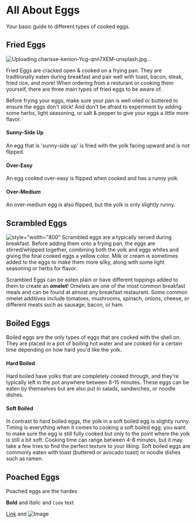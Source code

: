 # All About Eggs

Your basic guide to different types of cooked eggs. 

## Fried Eggs
![Uploading charisse-kenion-Ycg-qnn7XEM-unsplash.jpg…](charisse-kenion-Ycg-qnn7XEM-unsplash.jpg)

Fried Eggs are cracked open & cooked on a frying pan. They are traditionally eaten during breakfast and pair well with toast, bacon, steak, fried rice, and more! When ordering from a resturant or cooking them yourself, there are three main types of fried eggs to be aware of.  

Before frying your eggs, make sure your pan is well oiled or buttered to ensure the eggs don't stick! And don't be afraid to experiment by adding some herbs, light seasoning, or salt & pepper to give your eggs a little more flavor. 

#### **Sunny-Side Up**
An egg that is 'sunny-side up' is fried with the yolk facing upward and is not flipped. 
#### **Over-Easy**
An egg cooked over-easy is flipped when cooked and has a runny yolk. 
#### **Over-Medium**
An over-medium egg is also flipped, but the yolk is only slightly runny. 



## Scrambled Eggs
![style="width="800"](https://images.unsplash.com/photo-1554280238-54bb925fc043?ixid=MnwxMjA3fDB8MHxwaG90by1wYWdlfHx8fGVufDB8fHx8&ixlib=rb-1.2.1&auto=format&fit=crop&w=1740&q=80)
Scrambled eggs are a typically served during breakfast. Before adding them onto a frying pan, the eggs are stirred/whipped together, combining both the yolk and eggs whites and giving the final cooked eggs a yellow color. Milk or cream is sometimes added to the eggs to make them more silky, along with some light seasoning or herbs for flavor. 

Scrambled Eggs can be eaten plain or have different toppings added to them to create an **omelet**! Omelets are one of the most common breakfast meals and can be found at almost any breakfast restaurant. Some common omelet additives include tomatoes, mushrooms, spinach, onions, cheese, or different meats such as sausage, bacon, or ham.



## Boiled Eggs
Boiled eggs are the only types of eggs that are cooked with the shell on. They are placed in a pot of boiling hot water and are cooked for a certain time depending on how hard you'd like the yolk.  

#### **Hard Boiled**
Hard boiled have yolks that are completely cooked through, and they're typically left in the pot anywhere between 8-15 minutes. These eggs can be eaten by themselves but are also put in salads, sandwiches, or noodle dishes. 

#### **Soft Boiled**
In contrast to hard boiled eggs, the yolk in a soft boiled egg is slightly runny. Timing is everything when it comes to cooking a soft boiled egg; you want to make sure the egg is still fully cooked but only to the point where the yolk is still a bit soft. Cooking time can range between 4-8 minutes, but it may take a few tries to find the perfect texture to your liking. Soft boiled eggs are commonly eaten with toast (buttered or avocado toast) or noodle dishes such as ramen. 



## Poached Eggs
Poached eggs are the hardes



**Bold** and _Italic_ and `Code` text

[Link](url) and ![Image](src)
```
